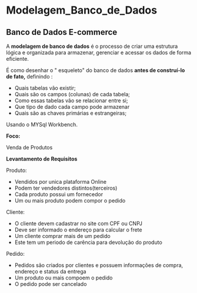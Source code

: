 # Modelagem_Banco_de_Dados

## Banco de Dados E-commerce

A **modelagem de banco de dados** é o processo de criar uma estrutura lógica e organizada para armazenar, gerenciar e acessar os dados de forma eficiente.

É como desenhar o " esqueleto" do banco de dados **antes de construí-lo de fato,** definindo :
- Quais tabelas vão existir;
- Quais são os campos (colunas) de cada tabela;
- Como essas tabelas vão se relacionar entre si;
- Que tipo de dado cada campo pode armazenar 
- Quais são as chaves primárias e estrangeiras;

Usando o MYSql Workbench.

__Foco:__

Venda de Produtos

__Levantamento de Requisitos__

Produto:

- Vendidos por unica plataforma Online
- Podem ter vendedores distintos(terceiros)
- Cada produto possui um fornecedor
- Um ou mais produto podem compor o pedido

Cliente:

- O cliente devem cadastrar no site com CPF ou CNPJ
- Deve ser informado o endereço para calcular o frete
- Um cliente comprar mais de um pedido
- Este tem um periodo de carência para devolução do produto

Pedido:

- Pedidos são criados por clientes e possuem informações de compra, endereço e status da entrega
- Um produto ou mais compoem o pedido
- O pedido pode ser cancelado






